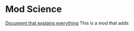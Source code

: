 # Mod Science

[Document that explains everything](https://docs.google.com/document/d/16m0GRmyYXxpat-5JfetMdEbk08DaxxtoQDM6g0h712o/edit)
This is a mod that adds
